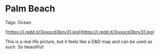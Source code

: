 # Palm Beach

Tags: Ocean

![https://i.redd.it/3ixxocd3bny31.jpg](https://i.redd.it/3ixxocd3bny31.jpg)

This is a real life picture, but it feels like a D&D map and can be used as such. So beautiful!